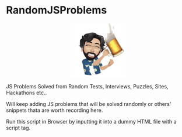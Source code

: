 # RandomJSProblems
<p align="center">
<img src="https://github.com/k-vikram/k-vikram/blob/master/Avatars/cheersandbeers.png" alt="cheers&beers" width="150"/>
  </p>

JS Problems Solved from Random Tests, Interviews, Puzzles, Sites, Hackathons etc..

Will keep adding JS problems that will be solved randomly or others' snippets thata are worth recording here.

Run this script in Browser by inputting it into a dummy HTML file with a script tag.

